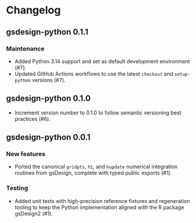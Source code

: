 # Changelog

## gsdesign-python 0.1.1

### Maintenance

- Added Python 3.14 support and set as default development environment (#7).
- Updated GitHub Actions workflows to use the latest `checkout` and `setup-python` versions (#7).

## gsdesign-python 0.1.0

- Increment version number to 0.1.0 to follow semantic versioning
  best practices (#6).

## gsdesign-python 0.0.1

### New features

- Ported the canonical `gridpts`, `h1`, and `hupdate` numerical integration
  routines from gsDesign, complete with typed public exports (#1).

### Testing

- Added unit tests with high-precision reference fixtures and regeneration
  tooling to keep the Python implementation aligned with the R package
  gsDesign2 (#1).
